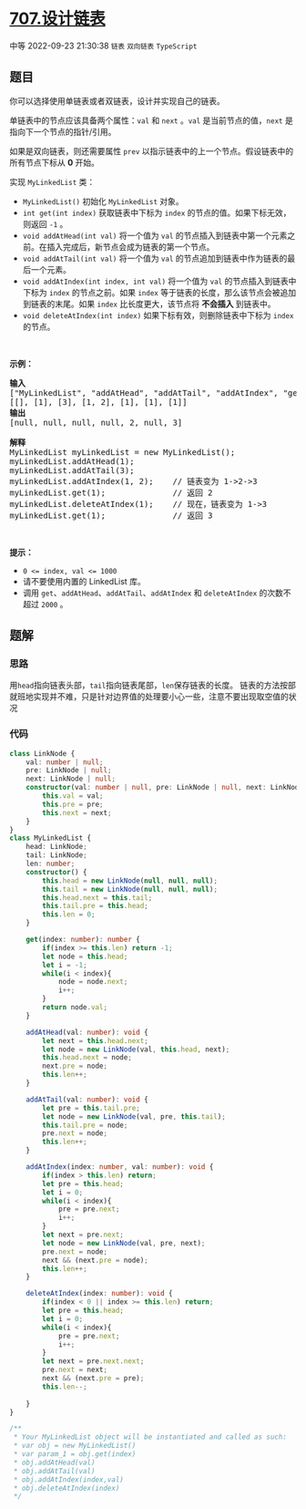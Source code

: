 # [707.设计链表](https://leetcode.cn/problems/design-linked-list)
<span class="diff diff-medium">中等</span>
2022-09-23 21:30:38 `链表` `双向链表` `TypeScript`
## 题目
<p>你可以选择使用单链表或者双链表，设计并实现自己的链表。</p>

<p>单链表中的节点应该具备两个属性：<code>val</code> 和 <code>next</code> 。<code>val</code> 是当前节点的值，<code>next</code> 是指向下一个节点的指针/引用。</p>

<p>如果是双向链表，则还需要属性&nbsp;<code>prev</code>&nbsp;以指示链表中的上一个节点。假设链表中的所有节点下标从 <strong>0</strong> 开始。</p>

<p>实现 <code>MyLinkedList</code> 类：</p>

<ul>
  <li><code>MyLinkedList()</code> 初始化 <code>MyLinkedList</code> 对象。</li>
  <li><code>int get(int index)</code> 获取链表中下标为 <code>index</code> 的节点的值。如果下标无效，则返回 <code>-1</code> 。</li>
  <li><code>void addAtHead(int val)</code> 将一个值为 <code>val</code> 的节点插入到链表中第一个元素之前。在插入完成后，新节点会成为链表的第一个节点。</li>
  <li><code>void addAtTail(int val)</code> 将一个值为 <code>val</code> 的节点追加到链表中作为链表的最后一个元素。</li>
  <li><code>void addAtIndex(int index, int val)</code> 将一个值为 <code>val</code> 的节点插入到链表中下标为 <code>index</code> 的节点之前。如果 <code>index</code> 等于链表的长度，那么该节点会被追加到链表的末尾。如果 <code>index</code> 比长度更大，该节点将 <strong>不会插入</strong> 到链表中。</li>
  <li><code>void deleteAtIndex(int index)</code> 如果下标有效，则删除链表中下标为 <code>index</code> 的节点。</li>
</ul>

<p>&nbsp;</p>

<p><strong class="example">示例：</strong></p>

<pre>
<strong>输入</strong>
["MyLinkedList", "addAtHead", "addAtTail", "addAtIndex", "get", "deleteAtIndex", "get"]
[[], [1], [3], [1, 2], [1], [1], [1]]
<strong>输出</strong>
[null, null, null, null, 2, null, 3]

<strong>解释</strong>
MyLinkedList myLinkedList = new MyLinkedList();
myLinkedList.addAtHead(1);
myLinkedList.addAtTail(3);
myLinkedList.addAtIndex(1, 2);    // 链表变为 1-&gt;2-&gt;3
myLinkedList.get(1);              // 返回 2
myLinkedList.deleteAtIndex(1);    // 现在，链表变为 1-&gt;3
myLinkedList.get(1);              // 返回 3
</pre>

<p>&nbsp;</p>

<p><strong>提示：</strong></p>

<ul>
  <li><code>0 &lt;= index, val &lt;= 1000</code></li>
  <li>请不要使用内置的 LinkedList 库。</li>
  <li>调用 <code>get</code>、<code>addAtHead</code>、<code>addAtTail</code>、<code>addAtIndex</code> 和 <code>deleteAtIndex</code> 的次数不超过 <code>2000</code> 。</li>
</ul>


## 题解
### 思路
用`head`指向链表头部，`tail`指向链表尾部，`len`保存链表的长度。
链表的方法按部就班地实现并不难，只是针对边界值的处理要小心一些，注意不要出现取空值的状况

### 代码
```typescript
class LinkNode {
    val: number | null;
    pre: LinkNode | null;
    next: LinkNode | null;
    constructor(val: number | null, pre: LinkNode | null, next: LinkNode | null) {
        this.val = val;
        this.pre = pre;
        this.next = next;
    }
}
class MyLinkedList {
    head: LinkNode;
    tail: LinkNode;
    len: number;
    constructor() {
        this.head = new LinkNode(null, null, null);
        this.tail = new LinkNode(null, null, null);
        this.head.next = this.tail;
        this.tail.pre = this.head;
        this.len = 0;
    }

    get(index: number): number {
        if(index >= this.len) return -1;
        let node = this.head;
        let i = -1;
        while(i < index){
            node = node.next;
            i++;
        }
        return node.val;
    }

    addAtHead(val: number): void {
        let next = this.head.next;
        let node = new LinkNode(val, this.head, next);
        this.head.next = node;
        next.pre = node;
        this.len++;
    }

    addAtTail(val: number): void {
        let pre = this.tail.pre;
        let node = new LinkNode(val, pre, this.tail);
        this.tail.pre = node;
        pre.next = node;
        this.len++;
    }

    addAtIndex(index: number, val: number): void {
        if(index > this.len) return;
        let pre = this.head;
        let i = 0;
        while(i < index){
            pre = pre.next;
            i++;
        }
        let next = pre.next;
        let node = new LinkNode(val, pre, next);
        pre.next = node;
        next && (next.pre = node);
        this.len++;
    }

    deleteAtIndex(index: number): void {
        if(index < 0 || index >= this.len) return;
        let pre = this.head;
        let i = 0;
        while(i < index){
            pre = pre.next;
            i++;
        }
        let next = pre.next.next;
        pre.next = next;
        next && (next.pre = pre);
        this.len--;
        
    }
}

/**
 * Your MyLinkedList object will be instantiated and called as such:
 * var obj = new MyLinkedList()
 * var param_1 = obj.get(index)
 * obj.addAtHead(val)
 * obj.addAtTail(val)
 * obj.addAtIndex(index,val)
 * obj.deleteAtIndex(index)
 */
```
